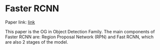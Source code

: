 # Faster RCNN

Paper link: [link][link-id]

This paper is the OG in Object Detection Family. The main components of Faster RCNN are: Region Proposal Network (RPN) and Fast RCNN, which are also 2 stages of the model.



[link-id]:https://arxiv.org/abs/1506.01497
